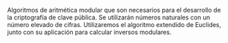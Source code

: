 Algoritmos de aritmética modular que son necesarios para el desarrollo de la criptografía de clave pública. Se utilizarán números naturales con un número elevado de cifras. Utilizaremos el algoritmo extendido de Euclides, junto con su aplicación para calcular inversos modulares.